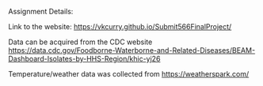 Assignment Details:

Link to the website: https://vkcurry.github.io/Submit566FinalProject/

Data can be acquired from the CDC website https://data.cdc.gov/Foodborne-Waterborne-and-Related-Diseases/BEAM-Dashboard-Isolates-by-HHS-Region/khic-yj26

Temperature/weather data was collected from https://weatherspark.com/
